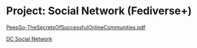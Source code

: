 # Project: Social Network (Fediverse+)

[PeepSo-TheSecretsOfSuccessfulOnlineCommunities.pdf](Project%20Social%20Network%20(Fediverse+)%20124faa2a7b8a80ab9b20e2b88d128b40/PeepSo-TheSecretsOfSuccessfulOnlineCommunities.pdf)

[DC Social Network](Project%20Social%20Network%20(Fediverse+)%20124faa2a7b8a80ab9b20e2b88d128b40/DC%20Social%20Network%20149faa2a7b8a804db41be44539133d3e.md)